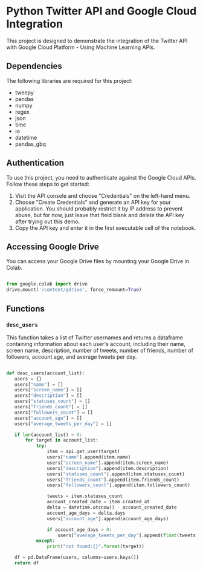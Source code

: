 # Python Twitter API and Google Cloud Integration
This project is designed to demonstrate the integration of the Twitter API with Google Cloud Platform - Using Machine Learning APIs.

## Dependencies
The following libraries are required for this project:

- tweepy
- pandas
- numpy
- regex
- json
- time
- io
- datetime
- pandas_gbq

## Authentication

To use this project, you need to authenticate against the Google Cloud APIs. Follow these steps to get started:

1. Visit the API console and choose "Credentials" on the left-hand menu.
2. Choose "Create Credentials" and generate an API key for your application. You should probably restrict it by IP address to prevent abuse, but for now, just leave that field blank and delete the API key after trying out this demo.
3. Copy the API key and enter it in the first executable cell of the notebook.

## Accessing Google Drive
You can access your Google Drive files by mounting your Google Drive in Colab.

```python

from google.colab import drive
drive.mount('/content/gdrive', force_remount=True)

```
## Functions

### `desc_users`

This function takes a list of Twitter usernames and returns a dataframe containing information about each user's account, including their name, screen name, description, number of tweets, number of friends, number of followers, account age, and average tweets per day.

 ``` python

def desc_users(account_list):
    users = {}
    users["name"] = []
    users["screen_name"] = []
    users["description"] = []
    users["statuses_count"] = []
    users["friends_count"] = []
    users["followers_count"] = []
    users["account_age"] = []
    users["average_tweets_per_day"] = []

    if len(account_list) > 0:
        for target in account_list:
            try:
                item = api.get_user(target)
                users["name"].append(item.name)
                users["screen_name"].append(item.screen_name)
                users["description"].append(item.description)
                users["statuses_count"].append(item.statuses_count)
                users["friends_count"].append(item.friends_count)
                users["followers_count"].append(item.followers_count)

                tweets = item.statuses_count
                account_created_date = item.created_at
                delta = datetime.utcnow() - account_created_date
                account_age_days = delta.days
                users["account_age"].append(account_age_days)

                if account_age_days > 0:
                    users["average_tweets_per_day"].append(float(tweets)/float(account_age_days))
            except:
                print("not found:{}".format(target))

    df = pd.DataFrame(users, columns=users.keys())
    return df
 ```
